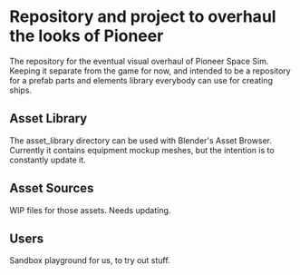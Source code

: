 # Repository and project to overhaul the looks of Pioneer
The repository for the eventual visual overhaul of Pioneer Space Sim.
Keeping it separate from the game for now, and intended to be a repository for a prefab parts and elements library everybody can use for creating ships.



## Asset Library

The asset_library directory can be used with Blender's Asset Browser. Currently it contains equipment mockup meshes, but the intention is to constantly update it. 

## Asset Sources

WIP files for those assets. Needs updating.

## Users

Sandbox playground for us, to try out stuff.
